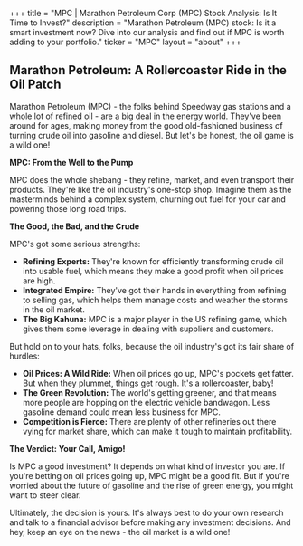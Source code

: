 +++
title = "MPC |  Marathon Petroleum Corp (MPC) Stock Analysis: Is It Time to Invest?"
description = "Marathon Petroleum (MPC) stock: Is it a smart investment now? Dive into our analysis and find out if MPC is worth adding to your portfolio."
ticker = "MPC"
layout = "about"
+++

        


## Marathon Petroleum: A Rollercoaster Ride in the Oil Patch

Marathon Petroleum (MPC) - the folks behind Speedway gas stations and a whole lot of refined oil - are a big deal in the energy world. They've been around for ages, making money from the good old-fashioned business of turning crude oil into gasoline and diesel. But let's be honest, the oil game is a wild one!

**MPC: From the Well to the Pump**

MPC does the whole shebang - they refine, market, and even transport their products. They're like the oil industry's one-stop shop. Imagine them as the masterminds behind a complex system, churning out fuel for your car and powering those long road trips.

**The Good, the Bad, and the Crude**

MPC's got some serious strengths:

* **Refining Experts:** They're known for efficiently transforming crude oil into usable fuel, which means they make a good profit when oil prices are high.
* **Integrated Empire:** They've got their hands in everything from refining to selling gas, which helps them manage costs and weather the storms in the oil market.
* **The Big Kahuna:** MPC is a major player in the US refining game, which gives them some leverage in dealing with suppliers and customers.

But hold on to your hats, folks, because the oil industry's got its fair share of hurdles:

* **Oil Prices: A Wild Ride:** When oil prices go up, MPC's pockets get fatter. But when they plummet, things get rough. It's a rollercoaster, baby!
* **The Green Revolution:** The world's getting greener, and that means more people are hopping on the electric vehicle bandwagon.  Less gasoline demand could mean less business for MPC.
* **Competition is Fierce:** There are plenty of other refineries out there vying for market share, which can make it tough to maintain profitability.

**The Verdict: Your Call, Amigo!**

Is MPC a good investment? It depends on what kind of investor you are. If you're betting on oil prices going up, MPC might be a good fit. But if you're worried about the future of gasoline and the rise of green energy, you might want to steer clear.

Ultimately, the decision is yours. It's always best to do your own research and talk to a financial advisor before making any investment decisions. And hey, keep an eye on the news - the oil market is a wild one! 

        